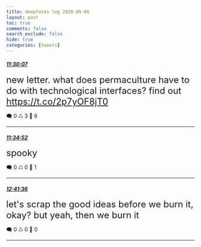 ```yaml
---
title: deepfates log 2020-09-08
layout: post
toc: true
comments: false
search_exclude: false
hide: true
categories: [tweets]
---
```



#### <a href = "https://twitter.com/deepfates/status/1303385138114355200">*11:30:07*</a>

<font size="5">new letter.   what does permaculture have to do with technological interfaces? find out    https://t.co/2p7yOF8jT0</font>



🗨️ 0 ♺ 3 🤍  6   

---
    
#### <a href = "https://twitter.com/deepfates/status/1303386335374237697">*11:34:52*</a>

<font size="5">spooky</font>



🗨️ 0 ♺ 0 🤍  1   

---
    
#### <a href = "https://twitter.com/deepfates/status/1303403128801210368">*12:41:36*</a>

<font size="5">let's scrap the good ideas before we burn it, okay? but yeah, then we burn it</font>



🗨️ 0 ♺ 0 🤍  0   

---
    
            

